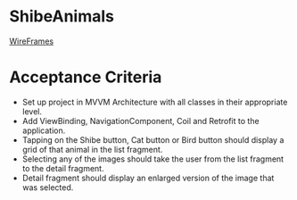 # ShibeAnimals

[WireFrames](https://whimsical.com/shibe-animals-GJErduxWdjvKUYZe4yScaW)



# Acceptance Criteria

  - Set up project in MVVM Architecture with all classes in their appropriate level.
  - Add ViewBinding, NavigationComponent, Coil and  Retrofit to the application.
  - Tapping on the Shibe button, Cat button or Bird button should display a grid of that animal in the list fragment.
  - Selecting any of the images should take the user from the list fragment to the detail fragment.
  - Detail fragment should display an enlarged version of the image that was selected.
  
